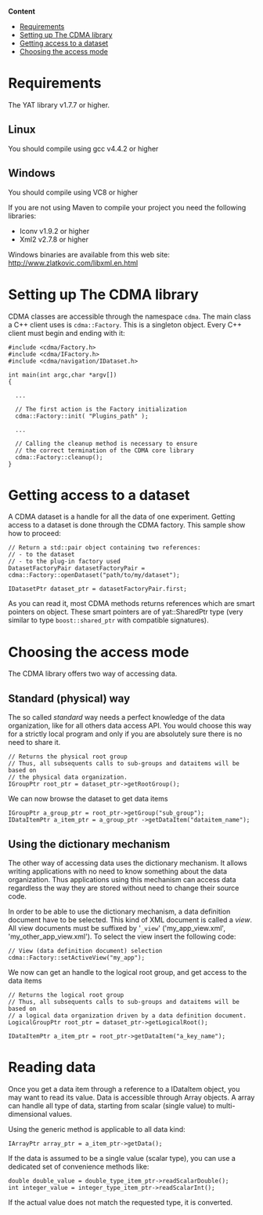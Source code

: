 **Content**
  * [Requirements](#Requirements.md)
  * [Setting up The CDMA library](#Setting_up_The_CDMA_library.md)
  * [Getting access to a dataset](#Getting_access_to_a_dataset.md)
  * [Choosing the access mode](#Choosing_the_access_mode.md)

# Requirements #

The YAT library v1.7.7 or higher.

## Linux ##

You should compile using gcc v4.4.2 or higher

## Windows ##

You should compile using VC8 or higher

If you are not using Maven to compile your project you need the following libraries:

  * Iconv v1.9.2 or higher
  * Xml2 v2.7.8 or higher

Windows binaries are available from this web site: http://www.zlatkovic.com/libxml.en.html

# Setting up The CDMA library #

CDMA classes are accessible through the namespace `cdma`.
The main class a C++ client uses is `cdma::Factory`. This is a singleton object. Every C++ client must begin and ending with it:

```
#include <cdma/Factory.h>
#include <cdma/IFactory.h>
#include <cdma/navigation/IDataset.h>

int main(int argc,char *argv[])
{
  
  ...
  
  // The first action is the Factory initialization
  cdma::Factory::init( "Plugins_path" );

  ...

  // Calling the cleanup method is necessary to ensure
  // the correct termination of the CDMA core library
  cdma::Factory::cleanup();
}
```

# Getting access to a dataset #

A CDMA dataset is a handle for all the data of one experiment.
Getting access to a dataset is done through the CDMA factory. This sample show how to proceed:

```
// Return a std::pair object containing two references:
// - to the dataset
// - to the plug-in factory used
DatasetFactoryPair datasetFactoryPair = cdma::Factory::openDataset("path/to/my/dataset");

IDatasetPtr dataset_ptr = datasetFactoryPair.first;
```

As you can read it, most CDMA methods returns references which are smart pointers on object. These smart pointers are of yat::SharedPtr type (very similar to type `boost::shared_ptr` with compatible signatures).

# Choosing the access mode #

The CDMA library offers two way of accessing data.

## Standard (physical) way ##
The so called _standard_ way needs a perfect knowledge of the data organization, like for all others data access API. You would choose this way for a strictly local program and only if you are absolutely sure there is no need to share it.

```
// Returns the physical root group
// Thus, all subsequents calls to sub-groups and dataitems will be based on 
// the physical data organization.
IGroupPtr root_ptr = dataset_ptr->getRootGroup();
```

We can now browse the dataset to get data items

```
IGroupPtr a_group_ptr = root_ptr->getGroup("sub_group");
IDataItemPtr a_item_ptr = a_group_ptr ->getDataItem("dataitem_name");
```

## Using the dictionary mechanism ##

The other way of accessing data uses the dictionary mechanism. It allows writing applications with no need to know something about the data organization. Thus applications using this mechanism can access data regardless the way they are stored without need to change their source code.

In order to be able to use the dictionary mechanism, a data definition document have to be selected. This kind of XML document is called a _view_. All view documents must be suffixed by '`_view`' ('my\_app\_view.xml', 'my\_other\_app\_view.xml'). To select the view insert the following code:

```
// View (data definition document) selection
cdma::Factory::setActiveView("my_app");
```

We now can get an handle to the logical root group, and get access to the data items

```
// Returns the logical root group
// Thus, all subsequents calls to sub-groups and dataitems will be based on 
// a logical data organization driven by a data definition document.
LogicalGroupPtr root_ptr = dataset_ptr->getLogicalRoot();

IDataItemPtr a_item_ptr = root_ptr->getDataItem("a_key_name");
```

# Reading data #

Once you get a data item through a reference to a IDataItem object, you may want to read its value. Data is accessible through Array objects. A array can handle all type of data, starting from scalar (single value) to multi-dimensional values.

Using the generic method is applicable to all data kind:

```
IArrayPtr array_ptr = a_item_ptr->getData();
```

If the data is assumed to be a single value (scalar type), you can use a dedicated set of convenience methods like:

```
double double_value = double_type_item_ptr->readScalarDouble();
int integer_value = integer_type_item_ptr->readScalarInt();
```

If the actual value does not match the requested type, it is converted.